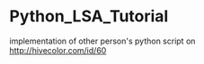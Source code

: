 Python_LSA_Tutorial
===================

implementation of other person's python script on http://hivecolor.com/id/60
